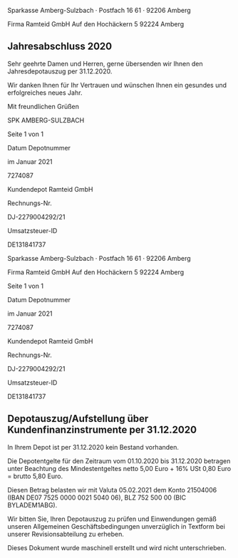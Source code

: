 <!-- image -->

Sparkasse Amberg-Sulzbach · Postfach 16 61 · 92206 Amberg

Firma Ramteid GmbH Auf den Hochäckern 5 92224 Amberg

## Jahresabschluss 2020

Sehr geehrte Damen und Herren, gerne übersenden wir Ihnen den Jahresdepotauszug per 31.12.2020.

Wir danken Ihnen für Ihr Vertrauen und wünschen Ihnen ein gesundes und erfolgreiches neues Jahr.

Mit freundlichen Grüßen

SPK AMBERG-SULZBACH

Seite 1 von 1

Datum Depotnummer

im Januar 2021

7274087

Kundendepot Ramteid GmbH

Rechnungs-Nr.

DJ-2279004292/21

Umsatzsteuer-ID

DE131841737

<!-- image -->

Sparkasse Amberg-Sulzbach · Postfach 16 61 · 92206 Amberg

Firma Ramteid GmbH Auf den Hochäckern 5 92224 Amberg

Seite 1 von 1

Datum Depotnummer

im Januar 2021

7274087

Kundendepot Ramteid GmbH

Rechnungs-Nr.

DJ-2279004292/21

Umsatzsteuer-ID

DE131841737

## Depotauszug/Aufstellung über Kundenfinanzinstrumente per 31.12.2020

In Ihrem Depot ist per 31.12.2020 kein Bestand vorhanden.

Die Depotentgelte für den Zeitraum vom 01.10.2020 bis 31.12.2020 betragen unter Beachtung des Mindestentgeltes netto 5,00 Euro + 16% USt 0,80 Euro = brutto 5,80 Euro.

Diesen Betrag belasten wir mit Valuta 05.02.2021 dem Konto 21504006 (IBAN DE07 7525 0000 0021 5040 06), BLZ 752 500 00 (BIC BYLADEM1ABG).

Wir bitten Sie, Ihren Depotauszug zu prüfen und Einwendungen gemäß unseren Allgemeinen Geschäftsbedingungen unverzüglich in Textform bei unserer Revisionsabteilung zu erheben.

Dieses Dokument wurde maschinell erstellt und wird nicht unterschrieben.